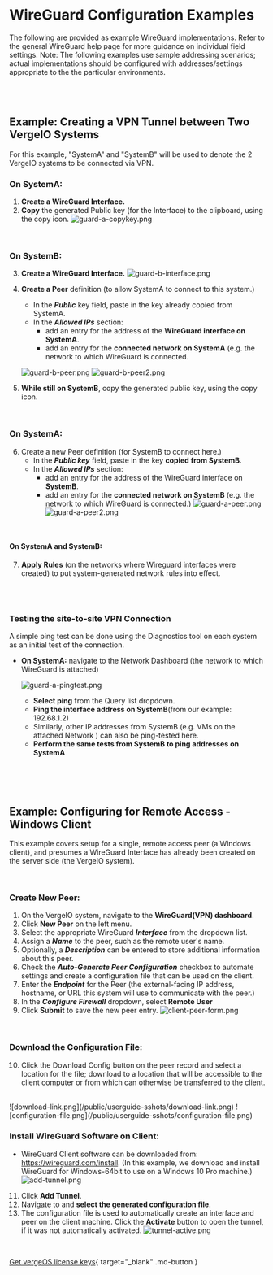 

# WireGuard Configuration Examples

The following are provided as example WireGuard implementations. Refer to the general WireGuard help page for more guidance on individual field settings. Note: The following examples use sample addressing scenarios; actual implementations should be configured with addresses/settings appropriate to the the particular environments.

<br>
<br>


## Example: Creating a VPN Tunnel between Two VergeIO Systems

For this example, "SystemA" and "SystemB" will be used to denote the 2 VergeIO systems to be connected via VPN.
<br>

### On SystemA:

1.  **Create a WireGuard Interface.**
2.  **Copy** the generated Public key (for the Interface) to the clipboard, using the copy icon.
    ![guard-a-copykey.png](/public/userguide-sshots/guard-a-copykey.png)

<br>

### On SystemB:

3.  **Create a WireGuard Interface.**
   ![guard-b-interface.png](/public/userguide-sshots/guard-b-interface.png)

4.  **Create a Peer** definition (to allow SystemA to connect to this system.)
    -   In the ***Public*** key field, paste in the key already copied from SystemA.
    -   In the ***Allowed IPs*** section:
        -   add an entry for the address of the **WireGuard interface on SystemA**.
        -   add an entry for the **connected network on SystemA** (e.g. the network to which WireGuard is connected.
        
    ![guard-b-peer.png](/public/userguide-sshots/guard-b-peer.png)
   ![guard-b-peer2.png](/public/userguide-sshots/guard-b-peer2.png)       
        
5.  **While still on SystemB**, copy the generated public key, using the copy icon.

<br>

### On SystemA:

6.  Create a new Peer definition (for SystemB to connect here.)
    -   In the ***Public key*** field, paste in the key **copied from SystemB**.
    -   In the ***Allowed IPs*** section:
        -   add an entry for the address of the WireGuard interface on **SystemB**.
        -   add an entry for the **connected network on SystemB** (e.g. the network to which WireGuard is connected.)
   ![guard-a-peer.png](/public/userguide-sshots/guard-a-peer.png)
   ![guard-a-peer2.png](/public/userguide-sshots/guard-a-peer2.png)        
    
<br>        
        
#### On SystemA and SystemB:        
        
7.  **Apply Rules** (on the networks where Wireguard interfaces were created) to put system-generated network rules into effect.

<br>
<br>


### Testing the site-to-site VPN Connection
A simple ping test can be done using the Diagnostics tool on each system as an initial test of the connection.

-   **On SystemA:** navigate to the Network Dashboard (the network to which WireGuard is attached)

    ![guard-a-pingtest.png](/public/userguide-sshots/guard-a-pingtest.png)
    <br>
    -   **Select ping** from the Query list dropdown.
    -   **Ping the interface address on SystemB**(from our example: 192.68.1.2)
    -   Similarly, other IP addresses from SystemB (e.g. VMs on the attached Network ) can also be ping-tested here.
    -   **Perform the same tests from SystemB to ping addresses on SystemA**
    
<br>
<br>
<br>


## Example: Configuring for Remote Access - Windows Client

This example covers setup for a single, remote access peer (a Windows client), and presumes a WireGuard Interface has already been created on the server side (the VergeIO system).

<br>

### Create New Peer:
1.  On the VergeIO system, navigate to the **WireGuard(VPN) dashboard**.
2.  Click **New Peer** on the left menu.
3.  Select the appropriate WireGuard ***Interface*** from the dropdown list.
4.  Assign a ***Name*** to the peer, such as the remote user's name.
5.  Optionally, a ***Description*** can be entered to store additional information about this peer.
6.  Check the ***Auto-Generate Peer Configuration*** checkbox to automate settings and create a configuration file that can be used on the client.
7.  Enter the ***Endpoint*** for the Peer (the external-facing IP address, hostname, or URL this system will use to communicate with the peer.)
8.  In the ***Configure Firewall*** dropdown, select **Remote User**
9.  Click **Submit** to save the new peer entry.
    ![client-peer-form.png](/public/userguide-sshots/client-peer-form.png)

<br>

### Download the Configuration File:
10.  Click the Download Config button on the peer record and select a location for the file; download to a location that will be accessible to the client computer or from which can otherwise be transferred to the client.
<br>
![download-link.png](/public/userguide-sshots/download-link.png)
![configuration-file.png](/public/userguide-sshots/configuration-file.png)
<br>


### Install WireGuard Software on Client:
 - WireGuard Client software can be downloaded from: https://wireguard.com/install. 
(In this example, we download and install WireGuard for Windows-64bit to use on a Windows 10 Pro machine.)
    ![add-tunnel.png](/public/userguide-sshots/add-tunnel.png)

11.  Click **Add Tunnel**.
12.  Navigate to and **select the generated configuration file**.
13.  The configuration file is used to automatically create an interface and peer on the client machine. Click the **Activate** button to open the tunnel, if it was not automatically activated.
   ![tunnel-active.png](/public/userguide-sshots/tunnel-active.png)
   
<br>

[Get vergeOS license keys](https://www.verge.io/test-drive){ target="_blank" .md-button }